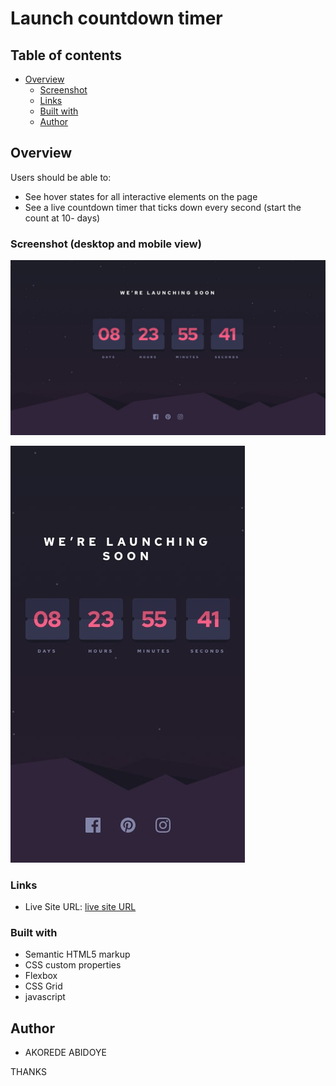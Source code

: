 #  Launch countdown timer 

## Table of contents

- [Overview](#overview)
  - [Screenshot](#screenshot)
  - [Links](#links)
  - [Built with](#built-with)
  - [Author](#author)
  


## Overview


Users should be able to:

- See hover states for all interactive elements on the page
- See a live countdown timer that ticks down every second (start the count at 10- days)


### Screenshot (desktop and mobile view)

![desktop](/images/desktop-design.jpg)

![mobile](/images/mobile-design.jpg)


### Links

- Live Site URL: [live site URL]( https://koded247.github.io/countdown-timer/ )


### Built with

- Semantic HTML5 markup
- CSS custom properties
- Flexbox
- CSS Grid
- javascript


## Author

- AKOREDE ABIDOYE



THANKS 